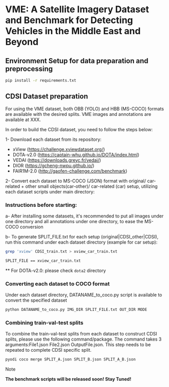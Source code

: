 # VME: A Satellite Imagery Dataset and Benchmark for Detecting Vehicles in the Middle East and Beyond


## Environment Setup for data preparation and preprocessing

```bash
pip install -r requirements.txt
```

## CDSI Dataset preparation
For using the VME dataset, both OBB (YOLO) and HBB (MS-COCO) formats are available with the desired splits. VME images and annotations are available at XXX.

In order to build the CDSI dataset, you need to follow the steps below:

1- Download each dataset from its repository:
- xView (https://challenge.xviewdataset.org/)
- DOTA-v2.0 (https://captain-whu.github.io/DOTA/index.html)
- VEDAI (https://downloads.greyc.fr/vedai/)
- DIOR (https://gcheng-nwpu.github.io/)
- FAIR1M-2.0 (http://gaofen-challenge.com/benchmark)

2- Convert each dataset to MS-COCO (JSON) format with original/ car-related + other small objects(car-other)/ car-related (car) setup, utilizing each dataset scripts under main directory:

### Instructions before starting:

a- After installing some datasets, it's recommended to put all images under one directory and all annotations under one directory, to ease the MS-COCO conversion

b- To generate SPLIT_FILE.txt for each setup (original|CDSI_other|CDSI), run this command under each dataset directory (example for car setup):

```bash
grep 'xview' CDSI_train.txt > xview_car_train.txt

SPLIT_FILE == xview_car_train.txt
```

** For DOTA-v2.0: please check ``dota2`` directory


### Converting each dataset to COCO format

Under each dataset directory, DATANAME_to_coco.py script is available to convert the specified dataset
```bash
python DATANAME_to_coco.py IMG_DIR SPLIT_FILE.txt OUT_DIR MODE
```

### Combining train-val-test splits

To combine the train-val-test splits from each dataset to construct CDSI splits, please use the following command/package. The command takes 3 arguments:File1.json File2.json OutputFile.json. This step needs to be repeated to complete CDSI specific split.
```bash
pyodi coco merge SPLIT_A.json SPLIT_B.json SPLIT_A_B.json
```

>[!NOTE]
__The benchmark scripts will be released soon! Stay Tuned!__
